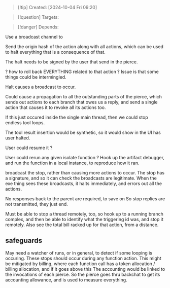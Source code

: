 
>[!tip] Created: [2024-10-04 Fri 09:20]

>[!question] Targets: 

>[!danger] Depends: 

Use a broadcast channel to 

Send the origin hash of the action along with all actions, which can be used to halt everything that is a consequence of that.

The halt needs to be signed by the user that send in the pierce.

? how to roll back EVERYTHING related to that action ?  Issue is that some things could be intermingled.

Halt causes a broadcast to occur.

Could cause a propagation to all the outstanding parts of the pierce, which sends out actions to each branch that owes us a reply, and send a single action that causes it to revoke all its actions too.

If this just occured inside the single main thread, then we could stop endless tool loops.

The tool result insertion would be synthetic, so it would show in the UI has user halted.

User could resume it ?

User could rerun any given isolate function ?
Hook up the artifact debugger, and run the function in a local instance, to reproduce how it ran.

broadcast the stop, rather than causing more actions to occur.
The stop has a signature, and so it can check the broadcasts are legitimate.
When the exe thing sees these broadcasts, it halts immediately, and errors out all the actions.

No responses back to the parent are required, to save on 
So stop replies are not transmitted, they just end.

Must be able to stop a thread remotely, too, so hook up to a running branch complex, and then be able to identify what the triggering id was, and stop it remotely.  Also see the total bill racked up for that action, from a distance.

## safeguards
May need a watcher of runs, or in general, to detect if some looping is occuring.
These stops should occur during any function action.
This might be mitigated by billing, where each function call has a token allocation / billing allocation, and if it goes above this
The accounting would be linked to the invocations of each pierce.
So the pierce goes thru backchat to get its accounting allowance, and is used to measure everything.